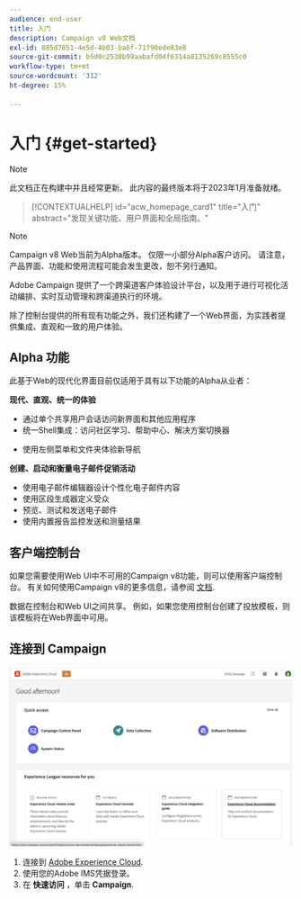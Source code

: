 ```yaml
---
audience: end-user
title: 入门
description: Campaign v8 Web文档
exl-id: 885d7851-4e5d-4b03-ba6f-71f90ede83e8
source-git-commit: b5d0c2538b99aabafd04f6314a8135269c8555c0
workflow-type: tm+mt
source-wordcount: '312'
ht-degree: 15%

---
```


# 入门 {#get-started}

>[!NOTE]
>
>此文档正在构建中并且经常更新。 此内容的最终版本将于2023年1月准备就绪。

<!--
V8 web overview
context, scope (targets cross-channel practitioners), limitations
only existing customers
-->
>[!CONTEXTUALHELP]
>id="acw_homepage_card1"
>title="入门"
>abstract="发现关键功能、用户界面和全局指南。"

>[!NOTE]
>
>Campaign v8 Web当前为Alpha版本。 仅限一小部分Alpha客户访问。 请注意，产品界面、功能和使用流程可能会发生更改，恕不另行通知。

Adobe Campaign 提供了一个跨渠道客户体验设计平台，以及用于进行可视化活动编排、实时互动管理和跨渠道执行的环境。

除了控制台提供的所有现有功能之外，我们还构建了一个Web界面，为实践者提供集成、直观和一致的用户体验。

## Alpha 功能

此基于Web的现代化界面目前仅适用于具有以下功能的Alpha从业者：

**现代、直观、统一的体验**

* 通过单个共享用户会话访问新界面和其他应用程序
* 统一Shell集成：访问社区学习、帮助中心、解决方案切换器
<!--
No search and pulse notifications in Alpha
-->
* 使用左侧菜单和文件夹体验新导航

**创建、启动和衡量电子邮件促销活动**

* 使用电子邮件编辑器设计个性化电子邮件内容
* 使用区段生成器定义受众
* 预览、测试和发送电子邮件
* 使用内置报告监控发送和测量结果

<!--
add info somewhere to remind users that
* they still have access to their console (+ link to v8 console doc)
* they keep their existing data (example: will be able to use their existing delivery templates to create deliveries)
-->

## 客户端控制台

如果您需要使用Web UI中不可用的Campaign v8功能，则可以使用客户端控制台。 有关如何使用Campaign v8的更多信息，请参阅 [文档](https://experienceleague.adobe.com/docs/campaign/campaign-v8/campaign-home.html?lang=zh-Hans).

数据在控制台和Web UI之间共享。 例如，如果您使用控制台创建了投放模板，则该模板将在Web界面中可用。

## 连接到 Campaign

![](assets/connect.png)

1. 连接到 [Adobe Experience Cloud](http://experience.adobe.com).
1. 使用您的Adobe IMS凭据登录。
1. 在 **快速访问** ，单击 **Campaign**.

<!--
-> experience cloud home: "Campaign" -> home campaign v8
-> or Campaign v8 web if direct URL
-->
